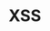 <!--
 * @Author: tangdaoyong
 * @Date: 2021-06-21 22:41:58
 * @LastEditors: tangdaoyong
 * @LastEditTime: 2021-06-21 22:41:59
 * @Description: XSS
-->
# XSS